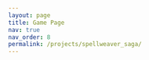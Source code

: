 ```yaml
---
layout: page
title: Game Page
nav: true
nav_order: 8
permalink: /projects/spellweaver_saga/
---
```


